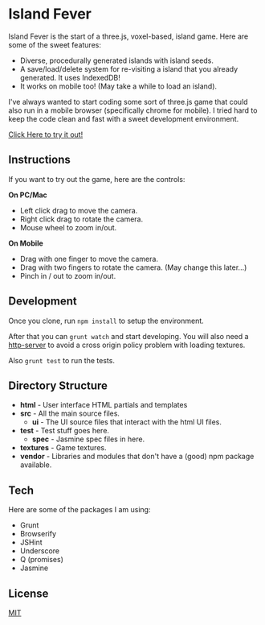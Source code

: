 Island Fever
============

Island Fever is the start of a three.js, voxel-based, island game.
Here are some of the sweet features:
  - Diverse, procedurally generated islands with island seeds.
  - A save/load/delete system for re-visiting a island that you already generated. It uses IndexedDB!
  - It works on mobile too! (May take a while to load an island).

I've always wanted to start coding some sort of three.js game that could also run in a mobile browser (specifically chrome for mobile). I tried hard to keep the code clean and fast with a sweet development environment.

[Click Here to try it out!](https://dl.dropboxusercontent.com/u/2145242/islandFever/index.html)

Instructions
------------

If you want to try out the game, here are the controls:

**On PC/Mac**
* Left click drag to move the camera.
* Right click drag to rotate the camera.
* Mouse wheel to zoom in/out.

**On Mobile**
* Drag with one finger to move the camera.
* Drag with two fingers to rotate the camera. (May change this later...)
* Pinch in / out to zoom in/out.

Development
-----------

Once you clone, run `npm install` to setup the environment.

After that you can `grunt watch` and start developing. You will also need a [http-server](https://npmjs.org/package/http-server) to avoid a cross origin policy problem with loading textures.

Also `grunt test` to run the tests.

Directory Structure
-------------------
* **html** - User interface HTML partials and templates
* **src** - All the main source files.
  * **ui** - The UI source files that interact with the html UI files.
* **test** - Test stuff goes here.
  * **spec** - Jasmine spec files in here.
* **textures** - Game textures.
* **vendor** - Libraries and modules that don't have a (good) npm package available.

Tech
----

Here are some of the packages I am using:

  - Grunt
  - Browserify
  - JSHint
  - Underscore
  - Q (promises)
  - Jasmine

License
----

[MIT](http://opensource.org/licenses/MIT)
